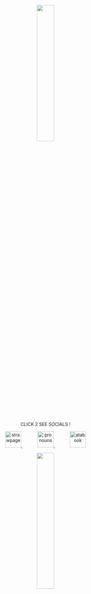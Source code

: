 <p align="center" width="100%">
    <img width="33%" src="https://files.catbox.moe/dbr5uo.png">
</p>

<p align="center">
  CLICK 2 SEE SOCIALS !
</p>

<p align="center">
  <a href="https://example.com/one">
    <img src="https://64.media.tumblr.com/tumblr_m8fnk1jW331r7nk4k.gif" alt="strawpage" width="50">
  </a>
    &nbsp;&nbsp;
    &nbsp;&nbsp;
    &nbsp;&nbsp;
    &nbsp;&nbsp;
  <a href="https://example.com/two">
    <img src="https://64.media.tumblr.com/tumblr_m8fnk1jW331r7nk4k.gif" alt="pronouns" width="50">
  </a>
    &nbsp;&nbsp;
    &nbsp;&nbsp;
    &nbsp;&nbsp;
    &nbsp;&nbsp;
  <a href="https://example.com/three">
    <img src="https://64.media.tumblr.com/tumblr_m8fnk1jW331r7nk4k.gif" alt="atabook" width="50">
  </a>
</p>

<p align="center" width="100%">
    <img width="33%" src="https://files.catbox.moe/dbr5uo.png">
</p>
